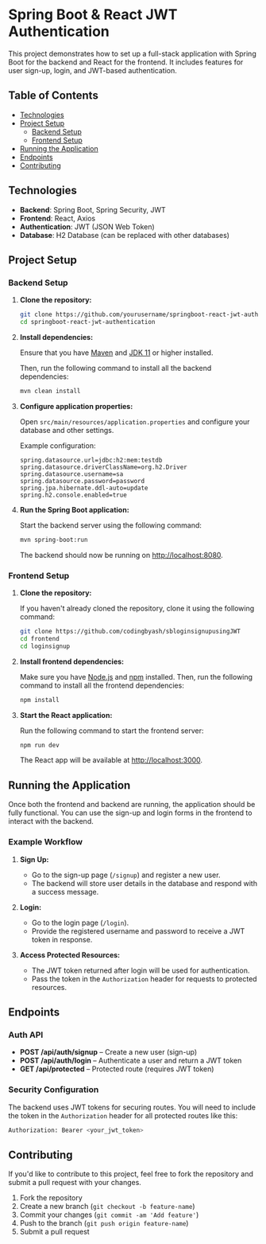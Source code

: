 
# Spring Boot & React JWT Authentication

This project demonstrates how to set up a full-stack application with Spring Boot for the backend and React for the frontend. It includes features for user sign-up, login, and JWT-based authentication.

## Table of Contents
- [Technologies](#technologies)
- [Project Setup](#project-setup)
  - [Backend Setup](#backend-setup)
  - [Frontend Setup](#frontend-setup)
- [Running the Application](#running-the-application)
- [Endpoints](#endpoints)
- [Contributing](#contributing)

## Technologies
- **Backend**: Spring Boot, Spring Security, JWT
- **Frontend**: React, Axios
- **Authentication**: JWT (JSON Web Token)
- **Database**: H2 Database (can be replaced with other databases)

## Project Setup

### Backend Setup

1. **Clone the repository:**

   ```bash
   git clone https://github.com/yourusername/springboot-react-jwt-authentication.git
   cd springboot-react-jwt-authentication
   ```

2. **Install dependencies:**

   Ensure that you have [Maven](https://maven.apache.org/) and [JDK 11](https://openjdk.java.net/projects/jdk/11/) or higher installed.

   Then, run the following command to install all the backend dependencies:

   ```bash
   mvn clean install
   ```

3. **Configure application properties:**

   Open `src/main/resources/application.properties` and configure your database and other settings.

   Example configuration:

   ```properties
   spring.datasource.url=jdbc:h2:mem:testdb
   spring.datasource.driverClassName=org.h2.Driver
   spring.datasource.username=sa
   spring.datasource.password=password
   spring.jpa.hibernate.ddl-auto=update
   spring.h2.console.enabled=true
   ```

4. **Run the Spring Boot application:**

   Start the backend server using the following command:

   ```bash
   mvn spring-boot:run
   ```

   The backend should now be running on [http://localhost:8080](http://localhost:8080).

### Frontend Setup

1. **Clone the repository:**

   If you haven't already cloned the repository, clone it using the following command:

   ```bash
   git clone https://github.com/codingbyash/sbloginsignupusingJWT
   cd frontend
   cd loginsignup
   ```

2. **Install frontend dependencies:**

   Make sure you have [Node.js](https://nodejs.org/) and [npm](https://www.npmjs.com/) installed. Then, run the following command to install all the frontend dependencies:

   ```bash
   npm install
   ```

3. **Start the React application:**

   Run the following command to start the frontend server:

   ```bash
   npm run dev
   ```

   The React app will be available at [http://localhost:3000](http://localhost:3000).

## Running the Application

Once both the frontend and backend are running, the application should be fully functional. You can use the sign-up and login forms in the frontend to interact with the backend.

### Example Workflow

1. **Sign Up:**

   - Go to the sign-up page (`/signup`) and register a new user.
   - The backend will store user details in the database and respond with a success message.

2. **Login:**

   - Go to the login page (`/login`).
   - Provide the registered username and password to receive a JWT token in response.

3. **Access Protected Resources:**

   - The JWT token returned after login will be used for authentication.
   - Pass the token in the `Authorization` header for requests to protected resources.

## Endpoints

### Auth API
- **POST /api/auth/signup** – Create a new user (sign-up)
- **POST /api/auth/login** – Authenticate a user and return a JWT token
- **GET /api/protected** – Protected route (requires JWT token)

### Security Configuration

The backend uses JWT tokens for securing routes. You will need to include the token in the `Authorization` header for all protected routes like this:

```bash
Authorization: Bearer <your_jwt_token>
```

## Contributing

If you'd like to contribute to this project, feel free to fork the repository and submit a pull request with your changes.

1. Fork the repository
2. Create a new branch (`git checkout -b feature-name`)
3. Commit your changes (`git commit -am 'Add feature'`)
4. Push to the branch (`git push origin feature-name`)
5. Submit a pull request
